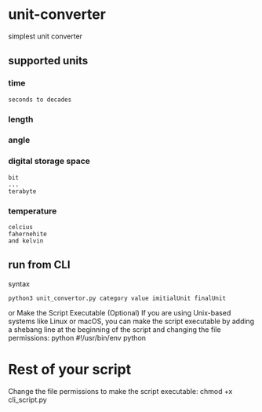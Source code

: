 # unit-converter
simplest unit converter

## supported units 
### time
~~~
seconds to decades
~~~
### length
### angle
### digital storage space
~~~
bit
...
terabyte
~~~
### temperature
~~~
celcius 
fahernehite
and kelvin
~~~
## run from CLI
syntax
~~~
python3 unit_convertor.py category value imitialUnit finalUnit
~~~
or
Make the Script Executable (Optional)
If you are using Unix-based systems like Linux or macOS, you can make the script executable by adding a shebang line at the beginning of the script and changing the file permissions:
python
#!/usr/bin/env python

# Rest of your script

Change the file permissions to make the script executable:
chmod +x cli_script.py
